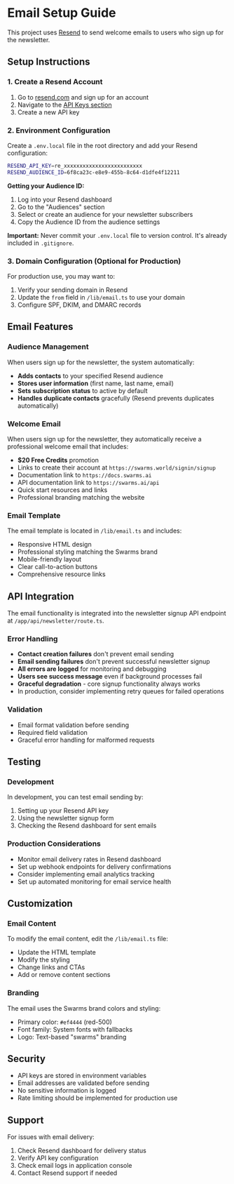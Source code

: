 # Email Setup Guide

This project uses [Resend](https://resend.com) to send welcome emails to users who sign up for the newsletter.

## Setup Instructions

### 1. Create a Resend Account
1. Go to [resend.com](https://resend.com) and sign up for an account
2. Navigate to the [API Keys section](https://resend.com/api-keys)
3. Create a new API key

### 2. Environment Configuration
Create a `.env.local` file in the root directory and add your Resend configuration:

```bash
RESEND_API_KEY=re_xxxxxxxxxxxxxxxxxxxxxxxxx
RESEND_AUDIENCE_ID=6f8ca23c-e8e9-455b-8c64-d1dfe4f12211
```

**Getting your Audience ID:**
1. Log into your Resend dashboard
2. Go to the "Audiences" section
3. Select or create an audience for your newsletter subscribers
4. Copy the Audience ID from the audience settings

**Important:** Never commit your `.env.local` file to version control. It's already included in `.gitignore`.

### 3. Domain Configuration (Optional for Production)
For production use, you may want to:
1. Verify your sending domain in Resend
2. Update the `from` field in `/lib/email.ts` to use your domain
3. Configure SPF, DKIM, and DMARC records

## Email Features

### Audience Management
When users sign up for the newsletter, the system automatically:
- **Adds contacts** to your specified Resend audience
- **Stores user information** (first name, last name, email)
- **Sets subscription status** to active by default
- **Handles duplicate contacts** gracefully (Resend prevents duplicates automatically)

### Welcome Email
When users sign up for the newsletter, they automatically receive a professional welcome email that includes:

- **$20 Free Credits** promotion
- Links to create their account at `https://swarms.world/signin/signup`
- Documentation link to `https://docs.swarms.ai`
- API documentation link to `https://swarms.ai/api`
- Quick start resources and links
- Professional branding matching the website

### Email Template
The email template is located in `/lib/email.ts` and includes:
- Responsive HTML design
- Professional styling matching the Swarms brand
- Mobile-friendly layout
- Clear call-to-action buttons
- Comprehensive resource links

## API Integration

The email functionality is integrated into the newsletter signup API endpoint at `/app/api/newsletter/route.ts`.

### Error Handling
- **Contact creation failures** don't prevent email sending
- **Email sending failures** don't prevent successful newsletter signup
- **All errors are logged** for monitoring and debugging
- **Users see success message** even if background processes fail
- **Graceful degradation** - core signup functionality always works
- In production, consider implementing retry queues for failed operations

### Validation
- Email format validation before sending
- Required field validation
- Graceful error handling for malformed requests

## Testing

### Development
In development, you can test email sending by:
1. Setting up your Resend API key
2. Using the newsletter signup form
3. Checking the Resend dashboard for sent emails

### Production Considerations
- Monitor email delivery rates in Resend dashboard
- Set up webhook endpoints for delivery confirmations
- Consider implementing email analytics tracking
- Set up automated monitoring for email service health

## Customization

### Email Content
To modify the email content, edit the `/lib/email.ts` file:
- Update the HTML template
- Modify the styling
- Change links and CTAs
- Add or remove content sections

### Branding
The email uses the Swarms brand colors and styling:
- Primary color: `#ef4444` (red-500)
- Font family: System fonts with fallbacks
- Logo: Text-based "swarms" branding

## Security

- API keys are stored in environment variables
- Email addresses are validated before sending
- No sensitive information is logged
- Rate limiting should be implemented for production use

## Support

For issues with email delivery:
1. Check Resend dashboard for delivery status
2. Verify API key configuration
3. Check email logs in application console
4. Contact Resend support if needed
